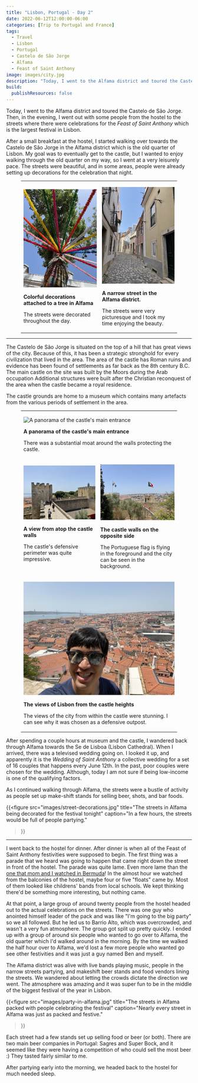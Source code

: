```yaml
---
title: "Lisbon, Portugal - Day 2"
date: 2022-06-12T12:00:00-06:00
categories: [Trip to Portugal and France]
tags:
  - Travel
  - Lisbon
  - Portugal
  - Castelo de São Jorge
  - Alfama
  - Feast of Saint Anthony
image: images/city.jpg
description: "Today, I went to the Alfama district and toured the Castelo de São Jorge. Then, in the evening, I went out with some people from the hostel to the streets where there were celebrations for the Feast of Saint Anthony"
build:
  publishResources: false
---
```


Today, I went to the Alfama district and toured the Castelo de São Jorge. Then,
in the evening, I went out with some people from the hostel to the streets where
there were celebrations for the _Feast of Saint Anthony_ which is the largest
festival in Lisbon.

After a small breakfast at the hostel, I started walking over towards the
Castelo de São Jorge in the Alfama district which is the old quarter of Lisbon.
My goal was to eventually get to the castle, but I wanted to enjoy walking
through the old quarter on my way, so I went at a very leisurely pace. The
streets were beautiful, and in some areas, people were already setting up
decorations for the celebration that night.

<figure>
<table class="gallery">
<tr>
<td>

![](images/decorations.jpg "Colorful decorations attached to a tree in the Alfama district")

**Colorful decorations attached to a tree in Alfama**

The streets were decorated throughout the day.

</td>
<td>

![](images/narrow-alfama-street.jpg "A narrow street in the Alfama district")

**A narrow street in the Alfama district.**

The streets were very picturesque and I took my time enjoying the beauty.

</td>
</tr>
</table>
</figure>

---

The Castelo de São Jorge is situated on the top of a hill that has great views
of the city. Because of this, it has been a strategic stronghold for every
civilization that lived in the area. The area of the castle has Roman ruins and
evidence has been found of settlements as far back as the 8th century B.C. The
main castle on the site was built by the Moors during the Arab occupation
Additional structures were built after the Christian reconquest of the area when
the castle became a royal residence.

The castle grounds are home to a museum which contains many artefacts from the
various periods of settlement in the area.

<figure>
<table class="gallery">
<tr>
<td colspan="2">

![](images/castle-panorama.jpg "A panorama of the castle's main entrance")

**A panorama of the castle's main entrance**

There was a substantial moat around the walls protecting the castle.

</td>
</tr>
<tr>
<td>

![](images/castle-walls.jpg "A view from atop the castle walls")

**A view from atop the castle walls**

The castle's defensive perimeter was quite impressive.

<br>

</td>
<td>

![](images/castle-flags.jpg "A view of the castle walls with the Portuguese flag flying atop. The city can be seen in the background")

**The castle walls on the opposite side**

The Portuguese flag is flying in the foreground and the city can be seen in the
background.

</td>
</tr>
<tr>
<td colspan="2">

![](images/city.jpg "The views of Lisbon from the castle heights")

**The views of Lisbon from the castle heights**

The views of the city from within the castle were stunning. I can see why it was
chosen as a defensive outpost.

</td>
</tr>
</table>
</figure>

After spending a couple hours at museum and the castle, I wandered back through
Alfama towards the Se de Lisboa (Lisbon Cathedral). When I arrived, there was a
televised wedding going on. I looked it up, and apparently it is the _Wedding of
Saint Anthony_ a collective wedding for a set of 16 couples that happens every
June 12th. In the past, poor couples were chosen for the wedding. Although,
today I am not sure if being low-income is one of the qualifying factors.

As I continued walking through Alfama, the streets were a bustle of activity as
people set up make-shift stands for selling beer, shots, and bar foods.

{{<figure
  src="images/street-decorations.jpg"
  title="The streets in Alfama being decorated for the festival tonight"
  caption="In a few hours, the streets would be full of people partying."
>}}

---

I went back to the hostel for dinner. After dinner is when all of the Feast of
Saint Anthony festivities were supposed to begin. The first thing was a parade
that we heard was going to happen that came right down the street in front of
the hostel. The parade was quite lame. Even more lame than the
[one that mom and I watched in Bermuda]({{<ref"../../2016-new-england-trip/2016-05-24-bermuda-2.md#parade">}})!
In the almost hour we watched from the balconies of the hostel, maybe four or
five "floats" came by. Most of them looked like childrens' bands from local
schools. We kept thinking there'd be something more interesting, but nothing
came.

At that point, a large group of around twenty people from the hostel headed out
to the actual celebrations on the streets. There was one guy who anointed
himself leader of the pack and was like "I'm going to the big party" so we all
followed. But he led us to Barrio Alto, which was overcrowded, and wasn't a very
fun atmosphere. The group got split up pretty quickly. I ended up with a group
of around six people who wanted to go over to Alfama, the old quarter which I'd
walked around in the morning. By the time we walked the half hour over to
Alfama, we'd lost a few more people who wanted go see other festivities and it
was just a guy named Ben and myself.

The Alfama district was alive with live bands playing music, people in the
narrow streets partying, and makeshift beer stands and food vendors lining the
streets. We wandered about letting the crowds dictate the direction we went. The
atmosphere was amazing and it was super fun to be in the middle of the biggest
festival of the year in Lisbon.

{{<figure
  src="images/party-in-alfama.jpg"
  title="The streets in Alfama packed with people celebrating the festival"
  caption="Nearly every street in Alfama was just as packed and festive."
>}}

Each street had a few stands set up selling food or beer (or both). There are
two main beer companies in Portugal: Sagres and Super Bock, and it seemed like
they were having a competition of who could sell the most beer :) They tasted
fairly similar to me.

After partying early into the morning, we headed back to the hostel for much
needed sleep.
